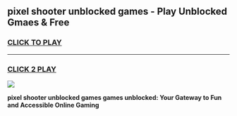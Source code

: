
## pixel shooter unblocked games - Play Unblocked Gmaes & Free
<h3>
<a href="https://premium.freeplayer.one?title=pixel_shooter_unblocked_games&ref=19F">CLICK TO PLAY</a></h3>
<hr>

<h3>
<a href="https://premium.freeplayer.one?title=pixel_shooter_unblocked_games&ref=19F">CLICK 2 PLAY</a>
  
</h3>

<a href="https://premium.freeplayer.one?title=pixel_shooter_unblocked_games&ref=19F/"><img src="https://clearcache.store/games.png"></a>


**pixel shooter unblocked games games unblocked: Your Gateway to Fun and Accessible Online Gaming**
